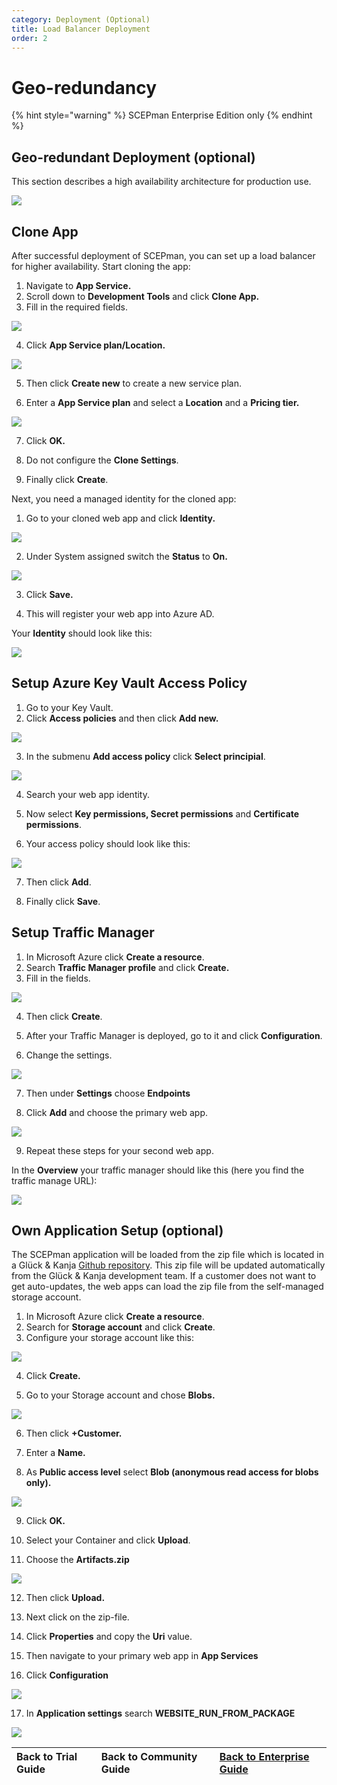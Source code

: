 ```yaml
---
category: Deployment (Optional)
title: Load Balancer Deployment
order: 2
---
```


# Geo-redundancy

{% hint style="warning" %}
SCEPman Enterprise Edition only
{% endhint %}

## Geo-redundant Deployment \(optional\)

This section describes a high availability architecture for production use.

![](../../.gitbook/assets/scepman_loadbalancer1.png)

## Clone App

After successful deployment of SCEPman, you can set up a load balancer for higher availability. Start cloning the app:

1. Navigate to **App Service.** 
2. Scroll down to **Development Tools** and click **Clone App.** 
3. Fill in the required fields.

![](../../.gitbook/assets/scepman_cloneapp1%20%281%29.png)

4. Click **App Service plan/Location.**

![](../../.gitbook/assets/scepman_cloneapp2%20%281%29.png)

5. Then click **Create new** to create a new service plan.

6. Enter a **App Service plan** and select a **Location** and a **Pricing tier.**

![](../../.gitbook/assets/scepman_cloneapp3%20%281%29.png)

7. Click **OK.**

8. Do not configure the **Clone Settings**.

9. Finally click **Create**.



Next, you need a managed identity for the cloned app:

1. Go to your cloned web app and click **Identity.**

![](../../.gitbook/assets/scepman_identity1%20%281%29.png)

2. Under System assigned switch the **Status** to **On.**

![](../../.gitbook/assets/scepman_identity2.png)

3. Click **Save.**

4. This will register your web app into Azure AD.



Your **Identity** should look like this:

![](../../.gitbook/assets/scepman_identity3%20%281%29.png)

## Setup Azure Key Vault Access Policy



1. Go to your Key Vault. 
2. Click **Access policies** and then click **Add new.**

![](../../.gitbook/assets/scepman_keyvault1%20%281%29.png)

3. In the submenu **Add access policy** click **Select principial**.

![](../../.gitbook/assets/scepman_keyvault2.png)

4. Search your web app identity.

5. Now select **Key permissions, Secret permissions** and **Certificate permissions**.

6. Your access policy should look like this:

![](../../.gitbook/assets/scepman_keyvault3%20%281%29.png)

7. Then click **Add**.

8. Finally click **Save**.

## Setup Traffic Manager

1. In Microsoft Azure click **Create a resource**. 
2. Search **Traffic Manager profile** and click **Create.** 
3. Fill in the fields.

![](../../.gitbook/assets/scepman_trafficmanager1.png)

4. Then click **Create**.

5. After your Traffic Manager is deployed, go to it and click **Configuration**.

6. Change the settings.

![](../../.gitbook/assets/scepman_trafficmanager2.png)

7. Then under **Settings** choose **Endpoints**

8. Click **Add** and choose the primary web app.

![](../../.gitbook/assets/scepman_trafficmanager3.png)

9. Repeat these steps for your second web app.  


In the **Overview** your traffic manager should like this \(here you find the traffic manage URL\):

![](../../.gitbook/assets/scepman_trafficmanager4.png)

## Own Application Setup \(optional\)

The SCEPman application will be loaded from the zip file which is located in a Glück & Kanja [Github repository](https://github.com/glueckkanja/gk-scepman/raw/master/dist/Artifacts.zip). This zip file will be updated automatically from the Glück & Kanja development team. If a customer does not want to get auto-updates, the web apps can load the zip file from the self-managed storage account.

1. In Microsoft Azure click **Create a resource**. 
2. Search for **Storage account** and click **Create**. 
3. Configure your storage account like this:

![](../../.gitbook/assets/scepman_storage1%20%281%29.png)

4. Click **Create.**

5. Go to your Storage account and chose **Blobs.**

![](../../.gitbook/assets/scepman_storage2%20%281%29.png)

6. Then click **+Customer.**

7. Enter a **Name.**

8. As **Public access level** select **Blob \(anonymous read access for blobs only\).**

![](../../.gitbook/assets/scepman_storage3%20%281%29.png)

9. Click **OK.**

10. Select your Container and click **Upload**.

11. Choose the **Artifacts.zip**

![](../../.gitbook/assets/scepman_storage4%20%281%29.png)

12. Then click **Upload.**

13. Next click on the zip-file.

14. Click **Properties** and copy the **Uri** value.

15. Then navigate to your primary web app in **App Services**

16. Click **Configuration**

![](../../.gitbook/assets/scepman_storage5%20%281%29.png)

17. In **Application settings** search **WEBSITE\_RUN\_FROM\_PACKAGE**

![](../../.gitbook/assets/scepman_storage6%20%281%29%20%281%29%20%281%29%20%281%29.png)



| Back to Trial Guide | Back to Community Guide | ​[Back to Enterprise Guide​](../../getting-started/enterprise-guide.md#step-9-configure-geo-redundancy-optional) |
| :--- | :--- | :--- |


